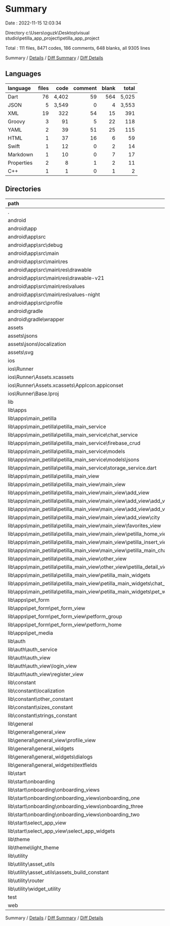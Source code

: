 # Summary

Date : 2022-11-15 12:03:34

Directory c:\\Users\\oguzk\\Desktop\\visual studio\\petilla_app_project\\petilla_app_project

Total : 111 files,  8471 codes, 186 comments, 648 blanks, all 9305 lines

Summary / [Details](details.md) / [Diff Summary](diff.md) / [Diff Details](diff-details.md)

## Languages
| language | files | code | comment | blank | total |
| :--- | ---: | ---: | ---: | ---: | ---: |
| Dart | 76 | 4,402 | 59 | 564 | 5,025 |
| JSON | 5 | 3,549 | 0 | 4 | 3,553 |
| XML | 19 | 322 | 54 | 15 | 391 |
| Groovy | 3 | 91 | 5 | 22 | 118 |
| YAML | 2 | 39 | 51 | 25 | 115 |
| HTML | 1 | 37 | 16 | 6 | 59 |
| Swift | 1 | 12 | 0 | 2 | 14 |
| Markdown | 1 | 10 | 0 | 7 | 17 |
| Properties | 2 | 8 | 1 | 2 | 11 |
| C++ | 1 | 1 | 0 | 1 | 2 |

## Directories
| path | files | code | comment | blank | total |
| :--- | ---: | ---: | ---: | ---: | ---: |
| . | 111 | 8,471 | 186 | 648 | 9,305 |
| android | 13 | 214 | 55 | 33 | 302 |
| android\\app | 9 | 170 | 54 | 22 | 246 |
| android\\app\\src | 7 | 76 | 49 | 9 | 134 |
| android\\app\\src\\debug | 1 | 4 | 4 | 1 | 9 |
| android\\app\\src\\main | 5 | 68 | 41 | 7 | 116 |
| android\\app\\src\\main\\res | 4 | 26 | 32 | 6 | 64 |
| android\\app\\src\\main\\res\\drawable | 1 | 4 | 7 | 2 | 13 |
| android\\app\\src\\main\\res\\drawable-v21 | 1 | 4 | 7 | 2 | 13 |
| android\\app\\src\\main\\res\\values | 1 | 9 | 9 | 1 | 19 |
| android\\app\\src\\main\\res\\values-night | 1 | 9 | 9 | 1 | 19 |
| android\\app\\src\\profile | 1 | 4 | 4 | 1 | 9 |
| android\\gradle | 1 | 5 | 1 | 1 | 7 |
| android\\gradle\\wrapper | 1 | 5 | 1 | 1 | 7 |
| assets | 12 | 3,659 | 3 | 7 | 3,669 |
| assets\\jsons | 2 | 3,474 | 0 | 3 | 3,477 |
| assets\\jsons\\localization | 1 | 73 | 0 | 0 | 73 |
| assets\\svg | 10 | 185 | 3 | 4 | 192 |
| ios | 5 | 75 | 2 | 5 | 82 |
| ios\\Runner | 5 | 75 | 2 | 5 | 82 |
| ios\\Runner\\Assets.xcassets | 1 | 1 | 0 | 0 | 1 |
| ios\\Runner\\Assets.xcassets\\AppIcon.appiconset | 1 | 1 | 0 | 0 | 1 |
| ios\\Runner\\Base.lproj | 2 | 61 | 2 | 2 | 65 |
| lib | 75 | 4,390 | 48 | 558 | 4,996 |
| lib\\apps | 30 | 2,846 | 11 | 340 | 3,197 |
| lib\\apps\\main_petilla | 24 | 2,505 | 11 | 297 | 2,813 |
| lib\\apps\\main_petilla\\petilla_main_service | 5 | 192 | 1 | 25 | 218 |
| lib\\apps\\main_petilla\\petilla_main_service\\chat_service | 1 | 67 | 0 | 4 | 71 |
| lib\\apps\\main_petilla\\petilla_main_service\\firebase_crud | 1 | 36 | 1 | 4 | 41 |
| lib\\apps\\main_petilla\\petilla_main_service\\models | 2 | 68 | 0 | 12 | 80 |
| lib\\apps\\main_petilla\\petilla_main_service\\models\\jsons | 1 | 36 | 0 | 10 | 46 |
| lib\\apps\\main_petilla\\petilla_main_service\\storage_service.dart | 1 | 21 | 0 | 5 | 26 |
| lib\\apps\\main_petilla\\petilla_main_view | 18 | 2,225 | 10 | 259 | 2,494 |
| lib\\apps\\main_petilla\\petilla_main_view\\main_view | 13 | 1,591 | 7 | 177 | 1,775 |
| lib\\apps\\main_petilla\\petilla_main_view\\main_view\\add_view | 6 | 699 | 7 | 84 | 790 |
| lib\\apps\\main_petilla\\petilla_main_view\\main_view\\add_view\\add_view | 2 | 260 | 4 | 28 | 292 |
| lib\\apps\\main_petilla\\petilla_main_view\\main_view\\add_view\\add_view_two | 2 | 373 | 1 | 43 | 417 |
| lib\\apps\\main_petilla\\petilla_main_view\\main_view\\add_view\\city | 2 | 66 | 2 | 13 | 81 |
| lib\\apps\\main_petilla\\petilla_main_view\\main_view\\favorites_view | 1 | 110 | 0 | 15 | 125 |
| lib\\apps\\main_petilla\\petilla_main_view\\main_view\\petilla_home_view | 2 | 389 | 0 | 33 | 422 |
| lib\\apps\\main_petilla\\petilla_main_view\\main_view\\petilla_insert_view | 2 | 100 | 0 | 14 | 114 |
| lib\\apps\\main_petilla\\petilla_main_view\\main_view\\petilla_main_chats | 2 | 293 | 0 | 31 | 324 |
| lib\\apps\\main_petilla\\petilla_main_view\\other_view | 2 | 198 | 0 | 32 | 230 |
| lib\\apps\\main_petilla\\petilla_main_view\\other_view\\petilla_detail_view | 2 | 198 | 0 | 32 | 230 |
| lib\\apps\\main_petilla\\petilla_main_view\\petilla_main_widgets | 3 | 436 | 3 | 50 | 489 |
| lib\\apps\\main_petilla\\petilla_main_view\\petilla_main_widgets\\chat_widgets | 1 | 41 | 1 | 6 | 48 |
| lib\\apps\\main_petilla\\petilla_main_view\\petilla_main_widgets\\pet_widgets | 2 | 395 | 2 | 44 | 441 |
| lib\\apps\\pet_form | 5 | 327 | 0 | 40 | 367 |
| lib\\apps\\pet_form\\pet_form_view | 4 | 318 | 0 | 37 | 355 |
| lib\\apps\\pet_form\\pet_form_view\\petform_group | 2 | 184 | 0 | 21 | 205 |
| lib\\apps\\pet_form\\pet_form_view\\petform_home | 2 | 134 | 0 | 16 | 150 |
| lib\\apps\\pet_media | 1 | 14 | 0 | 3 | 17 |
| lib\\auth | 5 | 345 | 2 | 47 | 394 |
| lib\\auth\\auth_service | 1 | 40 | 0 | 6 | 46 |
| lib\\auth\\auth_view | 4 | 305 | 2 | 41 | 348 |
| lib\\auth\\auth_view\\login_view | 2 | 146 | 1 | 19 | 166 |
| lib\\auth\\auth_view\\register_view | 2 | 159 | 1 | 22 | 182 |
| lib\\constant | 13 | 186 | 2 | 19 | 207 |
| lib\\constant\\localization | 1 | 73 | 0 | 2 | 75 |
| lib\\constant\\other_constant | 1 | 28 | 0 | 2 | 30 |
| lib\\constant\\sizes_constant | 6 | 39 | 0 | 9 | 48 |
| lib\\constant\\strings_constant | 5 | 46 | 2 | 6 | 54 |
| lib\\general | 8 | 375 | 0 | 45 | 420 |
| lib\\general\\general_view | 2 | 126 | 0 | 16 | 142 |
| lib\\general\\general_view\\profile_view | 2 | 126 | 0 | 16 | 142 |
| lib\\general\\general_widgets | 6 | 249 | 0 | 29 | 278 |
| lib\\general\\general_widgets\\dialogs | 2 | 32 | 0 | 5 | 37 |
| lib\\general\\general_widgets\\textfields | 2 | 136 | 0 | 13 | 149 |
| lib\\start | 11 | 444 | 6 | 69 | 519 |
| lib\\start\\onboarding | 8 | 271 | 6 | 47 | 324 |
| lib\\start\\onboarding\\onboarding_views | 6 | 117 | 3 | 25 | 145 |
| lib\\start\\onboarding\\onboarding_views\\onboarding_one | 2 | 39 | 1 | 8 | 48 |
| lib\\start\\onboarding\\onboarding_views\\onboarding_three | 2 | 39 | 1 | 8 | 48 |
| lib\\start\\onboarding\\onboarding_views\\onboarding_two | 2 | 39 | 1 | 9 | 49 |
| lib\\start\\select_app_view | 3 | 173 | 0 | 22 | 195 |
| lib\\start\\select_app_view\\select_app_widgets | 1 | 64 | 0 | 7 | 71 |
| lib\\theme | 2 | 64 | 6 | 11 | 81 |
| lib\\theme\\light_theme | 2 | 64 | 6 | 11 | 81 |
| lib\\utility | 5 | 78 | 1 | 18 | 97 |
| lib\\utility\\asset_utils | 3 | 35 | 1 | 11 | 47 |
| lib\\utility\\asset_utils\\assets_build_constant | 2 | 6 | 0 | 2 | 8 |
| lib\\utility\\router | 1 | 0 | 0 | 2 | 2 |
| lib\\utility\\widget_utility | 1 | 43 | 0 | 5 | 48 |
| test | 1 | 12 | 11 | 6 | 29 |
| web | 2 | 72 | 16 | 7 | 95 |

Summary / [Details](details.md) / [Diff Summary](diff.md) / [Diff Details](diff-details.md)